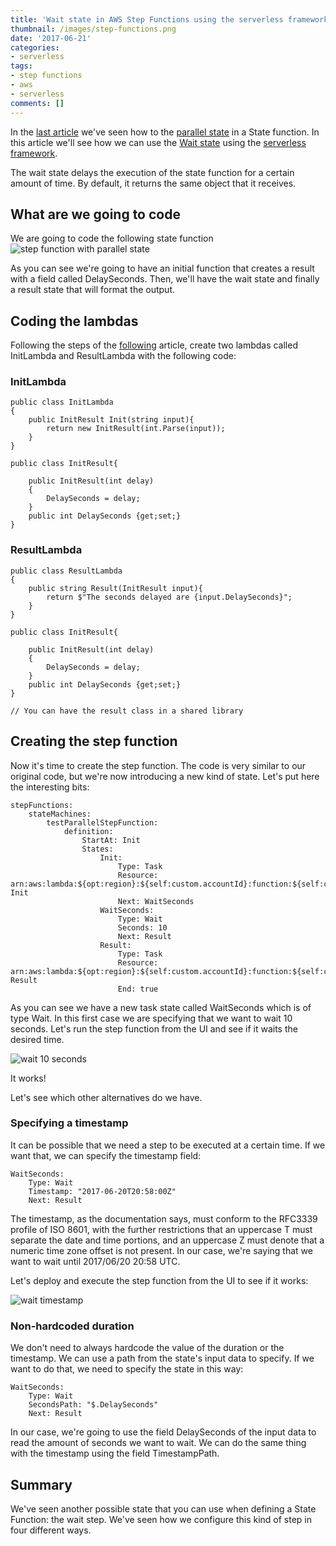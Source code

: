 ```yaml
---
title: 'Wait state in AWS Step Functions using the serverless framework'
thumbnail: /images/step-functions.png
date: '2017-06-21'
categories:
- serverless
tags:
- step functions
- aws
- serverless
comments: []
---
```

In the [last article](http://vgaltes.com/serverless/step-functions-parallel-state/) we've seen how to the [parallel state](http://docs.aws.amazon.com/step-functions/latest/dg/amazon-states-language-parallel-state.html) in a State function. In this article we'll see how we can use the [Wait state](http://docs.aws.amazon.com/step-functions/latest/dg/amazon-states-language-wait-state.html) using the [serverless framework](http://serverless.com).

The wait state delays the execution of the state function for a certain amount of time. By default, it returns the same object that it receives.

## What are we going to code
We are going to code the following state function
![step function with parallel state](/images/netcorewait/state-function.png)

As you can see we're going to have an initial function that creates a result with a field called DelaySeconds. Then, we'll have the wait state and finally a result state that will format the output.

## Coding the lambdas
Following the steps of the [following](http://vgaltes.com/serverless/step-functions-using-net-core/) article, create two lambdas called InitLambda and ResultLambda with the following code:

### InitLambda
    public class InitLambda
    {
        public InitResult Init(string input){
            return new InitResult(int.Parse(input));
        }
    }
        
    public class InitResult{

        public InitResult(int delay)
        {
            DelaySeconds = delay;
        }
        public int DelaySeconds {get;set;}
    }

### ResultLambda
    public class ResultLambda
    {
        public string Result(InitResult input){
            return $"The seconds delayed are {input.DelaySeconds}";
        }
    }

    public class InitResult{

        public InitResult(int delay)
        {
            DelaySeconds = delay;
        }
        public int DelaySeconds {get;set;}
    }

    // You can have the result class in a shared library

## Creating the step function
Now it's time to create the step function. The code is very similar to our original code, but we're now introducing a new kind of state. Let's put here the interesting bits:

    stepFunctions:
        stateMachines:
            testParallelStepFunction:
                definition:
                    StartAt: Init
                    States:
                        Init:
                            Type: Task
                            Resource: arn:aws:lambda:${opt:region}:${self:custom.accountId}:function:${self:custom.initService}-${opt:stage}-Init
                            Next: WaitSeconds
                        WaitSeconds:
                            Type: Wait
                            Seconds: 10
                            Next: Result
                        Result:
                            Type: Task
                            Resource: arn:aws:lambda:${opt:region}:${self:custom.accountId}:function:${self:custom.resultService}-${opt:stage}-Result
                            End: true

As you can see we have a new task state called WaitSeconds which is of type Wait. In this first case we are specifying that we want to wait 10 seconds. Let's run the step function from the UI and see if it waits the desired time.

![wait 10 seconds](/images/netcorewait/wait-10.png)

It works!

Let's see which other alternatives do we have.

### Specifying a timestamp
It can be possible that we need a step to be executed at a certain time. If we want that, we can specify the timestamp field:

    WaitSeconds:
        Type: Wait
        Timestamp: "2017-06-20T20:58:00Z"
        Next: Result

The timestamp, as the documentation says, must conform to the RFC3339 profile of ISO 8601, with the further restrictions that an uppercase T must separate the date and time portions, and an uppercase Z must denote that a numeric time zone offset is not present. In our case, we're saying that we want to wait until 2017/06/20 20:58 UTC.

Let's deploy and execute the step function from the UI to see if it works:

![wait timestamp](/images/netcorewait/wait-timestamp.png)

### Non-hardcoded duration
We don't need to always hardcode the value of the duration or the timestamp. We can use a path from the state's input data to specify. If we want to do that, we need to specify the state in this way:

    WaitSeconds:
        Type: Wait
        SecondsPath: "$.DelaySeconds"
        Next: Result

In our case, we're going to use the field DelaySeconds of the input data to read the amount of seconds we want to wait. We can do the same thing with the timestamp using the field TimestampPath.

## Summary
We've seen another possible state that you can use when defining a State Function: the wait step. We've seen how we configure this kind of step in four different ways.